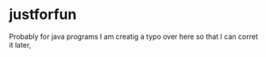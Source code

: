 # justforfun
Probably for java programs
I am creatig a typo over here so that I can corret it later,
